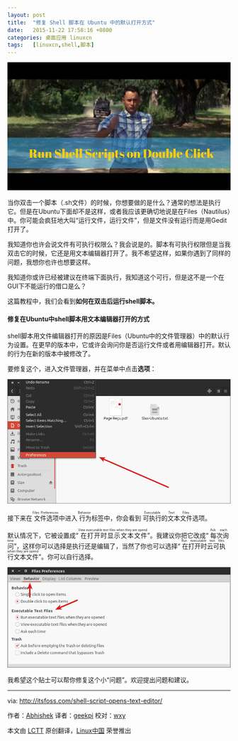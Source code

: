 ```yaml
---
layout: post
title:	"修复 Shell 脚本在 Ubuntu 中的默认打开方式"
date:	2015-11-22 17:58:16 +0800 
categories:	桌面应用 linuxcn 
tags:	[linuxcn,shell,脚本]
---
```



![](/Asserts/Images/album/201511/22/175818bng2njj12j1nm3g2.jpg)


当你双击一个脚本（.sh文件）的时候，你想要做的是什么？通常的想法是执行它。但是在Ubuntu下面却不是这样，或者我应该更确切地说是在Files（Nautilus）中。你可能会疯狂地大叫“运行文件，运行文件”，但是文件没有运行而是用Gedit打开了。


我知道你也许会说文件有可执行权限么？我会说是的。脚本有可执行权限但是当我双击它的时候，它还是用文本编辑器打开了。我不希望这样，如果你遇到了同样的问题，我想你也许也想要这样。


我知道你或许已经被建议在终端下面执行，我知道这个可行，但是这不是一个在GUI下不能运行的借口是么？


这篇教程中，我们会看到**如何在双击后运行shell脚本。**


#### 修复在Ubuntu中shell脚本用文本编辑器打开的方式


shell脚本用文件编辑器打开的原因是Files（Ubuntu中的文件管理器）中的默认行为设置。在更早的版本中，它或许会询问你是否运行文件或者用编辑器打开。默认的行为在新的版本中被修改了。


要修复这个，进入文件管理器，并在菜单中点击**选项**：


![](/Asserts/Images/album/201511/22/175819v5mj0tk4mmebwnuk.png)


接下来在<ruby> 文件选项 <rp>  （ </rp> <rt>  Files Preferences </rt> <rp>  ） </rp></ruby>中进入<ruby> 行为 <rp>  （ </rp> <rt>  Behavior </rt> <rp>  ） </rp></ruby>标签中，你会看到<ruby> 可执行的文本文件 <rp>  （ </rp> <rt>  Executable Text Files </rt> <rp>  ） </rp></ruby>选项。


默认情况下，它被设置成“<ruby> 在打开时显示文本文件 <rp>  （ </rp> <rt>  View executable text files when they are opend </rt> <rp>  ） </rp></ruby>”。我建议你把它改成“<ruby> 每次询问 <rp>  （ </rp> <rt>  Ask each time </rt> <rp>  ） </rp></ruby>”，这样你可以选择是执行还是编辑了，当然了你也可以选择“<ruby> 在打开时云可执行文本文件 <rp>  （ </rp> <rt>  Run executable text files when they are opend </rt> <rp>  ） </rp></ruby>”。你可以自行选择。


![](/Asserts/Images/album/201511/22/175819y0egonhccdg34bpn.png)


我希望这个贴士可以帮你修复这个小“问题”。欢迎提出问题和建议。




---


via: <http://itsfoss.com/shell-script-opens-text-editor/>


作者：[Abhishek](http://itsfoss.com/author/abhishek/) 译者：[geekpi](https://github.com/geekpi) 校对：[wxy](https://github.com/wxy)


本文由 [LCTT](https://github.com/LCTT/TranslateProject) 原创翻译，[Linux中国](http://linux.cn/) 荣誉推出
